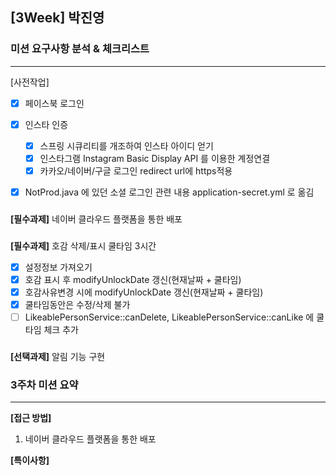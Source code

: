 ## [3Week] 박진영

### 미션 요구사항 분석 & 체크리스트

---  

[사전작업]
- [x] 페이스북 로그인
- [x] 인스타 인증
  - [x] 스프링 시큐리티를 개조하여 인스타 아이디 얻기
  - [x] 인스타그램 Instagram Basic Display API 를 이용한 계정연결
  - [x] 카카오/네이버/구글 로그인 redirect url에 https적용
- [x] NotProd.java 에 있던 소셜 로그인 관련 내용 application-secret.yml 로 옮김


###
**[필수과제]** 네이버 클라우드 플랫폼을 통한 배포



###
**[필수과제]** 호감 삭제/표시 쿨타임 3시간
- [x] 설정정보 가져오기
- [x] 호감 표시 후 modifyUnlockDate 갱신(현재날짜 + 쿨타임)
- [x] 호감사유변경 시에 modifyUnlockDate 갱신(현재날짜 + 쿨타임)
- [x] 쿨타임동안은 수정/삭제 불가
- [ ] LikeablePersonService::canDelete, LikeablePersonService::canLike 에 쿨타임 체크 추가

###
**[선택과제]** 알림 기능 구현



### 3주차 미션 요약

---  

**[접근 방법]**

1. 네이버 클라우드 플랫폼을 통한 배포


**[특이사항]**
